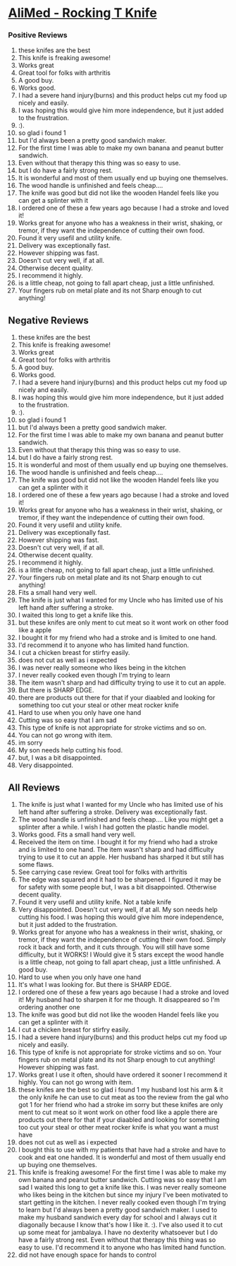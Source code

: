 # [AliMed - Rocking T Knife](https://products.checkmycream.com/products/AliMed-Rocking-T-Knife.html)

### Positive Reviews

<ol>
      <li>these knifes are the best</li>
      <li>This knife is freaking awesome!</li>
      <li>Works great  </li>
      <li>Great tool for folks with arthritis</li>
      <li>A good buy.</li>
      <li>Works good.</li>
      <li>I had a severe hand injury(burns) and this product helps cut my food up nicely and easily.</li>
      <li>I was hoping this would give him more independence, but it just added to the frustration.</li>
      <li>:).</li>
      <li>so glad i found 1</li>
      <li>but I&#x27;d always been a pretty good sandwich maker.</li>
      <li>For the first time I was able to make my own banana and peanut butter sandwich.</li>
      <li>Even without that therapy this thing was so easy to use.</li>
      <li>but I do have a fairly strong rest.</li>
      <li>It is wonderful and most of them usually end up buying one themselves.</li>
      <li>The wood handle is unfinished and feels cheap....</li>
      <li>The knife was good but did not like the wooden Handel feels like you can get a splinter with it</li>
      <li>I ordered one of these a few years ago because I had a stroke and loved it!</li>
      <li>Works great for anyone who has a weakness in their wrist, shaking, or tremor, if they want the independence of cutting their own food.</li>
      <li>Found it very usefil and utility knife.</li>
      <li>Delivery was exceptionally fast.</li>
      <li>However shipping was fast.</li>
      <li>Doesn&#x27;t cut very well, if at all.</li>
      <li>Otherwise decent quality.</li>
      <li>I recommend it highly.  </li>
      <li>is a little cheap, not going to fall apart cheap, just a little unfinished.</li>
      <li>Your fingers rub on metal plate and its not Sharp enough to cut anything!</li>
</ol>


<h2>Negative Reviews</h2>
<ol>
<li> these knifes are the best</li>
<li> This knife is freaking awesome!</li>
<li> Works great  </li>
<li> Great tool for folks with arthritis</li>
<li> A good buy.</li>
<li> Works good.</li>
<li> I had a severe hand injury(burns) and this product helps cut my food up nicely and easily.</li>
<li> I was hoping this would give him more independence, but it just added to the frustration.</li>
<li> :).</li>
<li> so glad i found 1</li>
<li> but I&#x27;d always been a pretty good sandwich maker.</li>
<li> For the first time I was able to make my own banana and peanut butter sandwich.</li>
<li> Even without that therapy this thing was so easy to use.</li>
<li> but I do have a fairly strong rest.</li>
<li> It is wonderful and most of them usually end up buying one themselves.</li>
<li> The wood handle is unfinished and feels cheap....</li>
<li> The knife was good but did not like the wooden Handel feels like you can get a splinter with it</li>
<li> I ordered one of these a few years ago because I had a stroke and loved it!</li>
<li> Works great for anyone who has a weakness in their wrist, shaking, or tremor, if they want the independence of cutting their own food.</li>
<li> Found it very usefil and utility knife.</li>
<li> Delivery was exceptionally fast.</li>
<li> However shipping was fast.</li>
<li> Doesn&#x27;t cut very well, if at all.</li>
<li> Otherwise decent quality.</li>
<li> I recommend it highly.  </li>
<li> is a little cheap, not going to fall apart cheap, just a little unfinished.</li>
<li> Your fingers rub on metal plate and its not Sharp enough to cut anything!</li>
<li> Fits a small hand very well.</li>
<li> The knife is just what I wanted for my Uncle who has limited use of his left hand after suffering a stroke.  </li>
<li> I waited this long to get a knife like this.</li>
<li> but these knifes are only ment to cut meat so it wont work on other food like a apple</li>
<li> I bought it for my friend who had a stroke and is limited to one hand.  </li>
<li> I&#x27;d recommend it to anyone who has limited hand function.</li>
<li> I cut a chicken breast for stirfry  easily.</li>
<li> does not cut as well as i expected</li>
<li> I was never really someone who likes being in the kitchen</li>
<li> I never really cooked even though I&#x27;m trying to learn</li>
<li> The item wasn&#x27;t sharp and had difficulty trying to use it to cut an apple.  </li>
<li> But there is SHARP EDGE.</li>
<li> there are products out there for that if your diaabled and looking for something too cut your steal or other meat rocker knife</li>
<li> Hard to use when you only have one hand</li>
<li> Cutting was so easy that I am sad</li>
<li> This type of knife is not appropriate for stroke victims and so on.</li>
<li> You can not go wrong with item.</li>
<li> im sorry</li>
<li> My son needs help cutting his food.</li>
<li> but,  I was a bit disappointed.</li>
<li> Very disappointed.</li>
</ol>

<h2>All Reviews</h2>

<ol>
    <li> The knife is just what I wanted for my Uncle who has limited use of his left hand after suffering a stroke.  Delivery was exceptionally fast.</li>
    <li> The wood handle is unfinished and feels cheap.... Like you might get a splinter after a while. I wish I had gotten the plastic handle model.</li>
    <li> Works good. Fits a small hand very well.</li>
    <li> Received the item on time.  I bought it for my friend who had a stroke and is limited to one hand.  The item wasn&#x27;t sharp and had difficulty trying to use it to cut an apple.  Her husband has sharped it but still has some flaws.</li>
    <li> See carrying case review. Great tool for folks with arthritis</li>
    <li> The edge was squared and it had to be sharpened.  I figured it may be for safety with some people but,  I was a bit disappointed. Otherwise decent quality.</li>
    <li> Found it very usefil and utility knife. Not a table knife</li>
    <li> Very disappointed. Doesn&#x27;t cut very well, if at all. My son needs help cutting his food. I was hoping this would give him more independence, but it just added to the frustration.</li>
    <li> Works great for anyone who has a weakness in their wrist, shaking, or tremor, if they want the independence of cutting their own food. Simply rock it back and forth, and it cuts through. You will still have some difficulty, but it WORKS! I Would give it 5 stars except the wood handle is a little cheap, not going to fall apart cheap, just a little unfinished. A good buy.</li>
    <li> Hard to use when you only have one hand</li>
    <li> It&#x27;s what I was looking for. But there is SHARP EDGE.</li>
    <li> I ordered one of these a few years ago because I had a stroke and loved it! My husband had to sharpen it for me though. It disappeared so I&#x27;m ordering another one</li>
    <li> The knife was good but did not like the wooden Handel feels like you can get a splinter with it</li>
    <li> I cut a chicken breast for stirfry  easily.</li>
    <li> I had a severe hand injury(burns) and this product helps cut my food up nicely and easily.</li>
    <li> This type of knife is not appropriate for stroke victims and so on. Your fingers rub on metal plate and its not Sharp enough to cut anything! However shipping was fast.</li>
    <li> Works great  I use it often, should have ordered it sooner I recommend it highly.  You can not go wrong with item.</li>
    <li> these knifes are the best so glad i found 1 my husband lost his arm &amp; it the only knife he can use to cut meat as too the review from the gal who got 1 for her friend who had a stroke im sorry but these knifes are only ment to cut meat so it wont work on other food like a apple there are products out there for that if your diaabled and looking for something too cut your steal or other meat rocker knife is what you want a must have</li>
    <li> does not cut as well as i expected</li>
    <li> I bought this to use with my patients that have had a stroke and have to cook and eat one handed.  It is wonderful and most of them usually end up buying one themselves.</li>
    <li> This knife is freaking awesome! For the first time I was able to make my own banana and peanut butter sandwich. Cutting was so easy that I am sad I waited this long to get a knife like this. I was never really someone who likes being in the kitchen but since my injury I&#x27;ve been motivated to start getting in the kitchen. I never really cooked even though I&#x27;m trying to learn but I&#x27;d always been a pretty good sandwich maker. I used to make my husband sandwich every day for school and I always cut it diagonally because I know that&#x27;s how I like it. :). I&#x27;ve also used it to cut up some meat for jambalaya. I have no dexterity whatsoever but I do have a fairly strong rest. Even without that therapy this thing was so easy to use. I&#x27;d recommend it to anyone who has limited hand function.</li>
    <li> did not have enough space for hands to control</li>
</ol>




